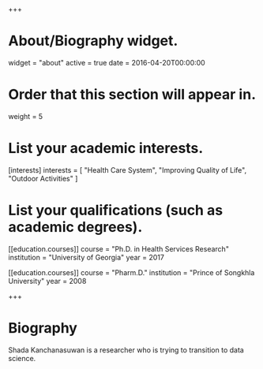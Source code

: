 +++
# About/Biography widget.
widget = "about"
active = true
date = 2016-04-20T00:00:00

# Order that this section will appear in.
weight = 5

# List your academic interests.
[interests]
  interests = [
    "Health Care System",
    "Improving Quality of Life",
    "Outdoor Activities"
  ]

# List your qualifications (such as academic degrees).
[[education.courses]]
  course = "Ph.D. in Health Services Research"
  institution = "University of Georgia"
  year = 2017

[[education.courses]]
  course = "Pharm.D."
  institution = "Prince of Songkhla University"
  year = 2008
 
+++

# Biography

Shada Kanchanasuwan is a researcher who is trying to transition to data science. 
